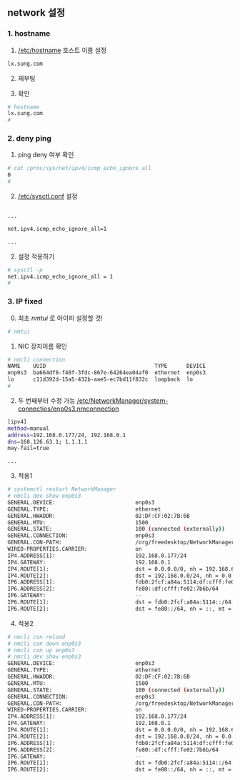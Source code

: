 ## network 설정

### 1. hostname

1. [/etc/hostname](https://github.com/sung9920/rocky-practices/blob/main/lx/etc/hostname) 호스트 이름 설정
```sh
lx.sung.com
```

2. 재부팅

3. 확인
```sh
# hostname
lx.sung.com
#
```

### 2. deny ping
1. ping deny 여부 확인
```sh
# cat /proc/sys/net/ipv4/icmp_echo_ignore_all
0
#
```

2. [/etc/sysctl.conf](https://github.com/sung9920/rocky-practices/blob/main/lx/etc/sysctl.conf) 설정
```sh

...

net.ipv4.icmp_echo_ignore_all=1

...

```

2. 설정 적용하기
```sh
# sysctl -p
net.ipv4.icmp_echo_ignore_all = 1
#
```

### 3. IP fixed
0. 최초 *nmtui* 로 아이피 설정할 것!
```sh
# nmtui
```
   
1. NIC 장치이름 확인
```sh
# nmcli connection
NAME    UUID                                  TYPE      DEVICE 
enp0s3  ba664df8-f40f-3fdc-867e-64264ea04af0  ethernet  enp0s3 
lo      c11d392d-15a5-432b-aae5-ec7bd11f832c  loopback  lo
#
```

2. 두 번째부터 수정 가능
   [/etc/NetworkManager/system-connectios/enp0s3.nmconnection](https://github.com/sung9920/rocky-practices/blob/main/lx/etc/NetworkManager/system-connectios/enp0s3.nmconnection)
   
```sh
[ipv4]
method=manual
address=192.168.0.177/24, 192.168.0.1
dns=168.126.63.1; 1.1.1.1
may-fail=true

...

```

3. 적용1
```sh
# systemctl restart NetworkManager
# nmcli dev show enp0s3
GENERAL.DEVICE:                         enp0s3
GENERAL.TYPE:                           ethernet
GENERAL.HWADDR:                         02:DF:CF:02:7B:6B
GENERAL.MTU:                            1500
GENERAL.STATE:                          100 (connected (externally))
GENERAL.CONNECTION:                     enp0s3
GENERAL.CON-PATH:                       /org/freedesktop/NetworkManager/ActiveConnection/2
WIRED-PROPERTIES.CARRIER:               on
IP4.ADDRESS[1]:                         192.168.0.177/24
IP4.GATEWAY:                            192.168.0.1
IP4.ROUTE[1]:                           dst = 0.0.0.0/0, nh = 192.168.66.1, mt = 100
IP4.ROUTE[2]:                           dst = 192.168.0.0/24, nh = 0.0.0.0, mt = 100
IP6.ADDRESS[1]:                         fdb0:2fcf:a84a:5114:df:cfff:fe02:7b6b/64
IP6.ADDRESS[2]:                         fe80::df:cfff:fe02:7b6b/64
IP6.GATEWAY:                            --
IP6.ROUTE[1]:                           dst = fdb0:2fcf:a84a:5114::/64, nh = ::, mt = 100
IP6.ROUTE[2]:                           dst = fe80::/64, nh = ::, mt = 1024
```

4. 적용2
```sh
# nmcli con reload
# nmcli con down enp0s3
# nmcli con up enp0s3
# nmcli dev show enp0s3
GENERAL.DEVICE:                         enp0s3
GENERAL.TYPE:                           ethernet
GENERAL.HWADDR:                         02:DF:CF:02:7B:6B
GENERAL.MTU:                            1500
GENERAL.STATE:                          100 (connected (externally))
GENERAL.CONNECTION:                     enp0s3
GENERAL.CON-PATH:                       /org/freedesktop/NetworkManager/ActiveConnection/2
WIRED-PROPERTIES.CARRIER:               on
IP4.ADDRESS[1]:                         192.168.0.177/24
IP4.GATEWAY:                            192.168.0.1
IP4.ROUTE[1]:                           dst = 0.0.0.0/0, nh = 192.168.66.1, mt = 100
IP4.ROUTE[2]:                           dst = 192.168.0.0/24, nh = 0.0.0.0, mt = 100
IP6.ADDRESS[1]:                         fdb0:2fcf:a84a:5114:df:cfff:fe02:7b6b/64
IP6.ADDRESS[2]:                         fe80::df:cfff:fe02:7b6b/64
IP6.GATEWAY:                            --
IP6.ROUTE[1]:                           dst = fdb0:2fcf:a84a:5114::/64, nh = ::, mt = 100
IP6.ROUTE[2]:                           dst = fe80::/64, nh = ::, mt = 1024
```
